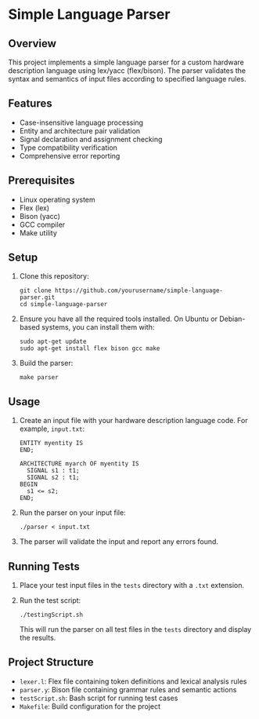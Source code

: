 # Simple Language Parser

## Overview

This project implements a simple language parser for a custom hardware description language using lex/yacc (flex/bison). The parser validates the syntax and semantics of input files according to specified language rules.

## Features

- Case-insensitive language processing
- Entity and architecture pair validation
- Signal declaration and assignment checking
- Type compatibility verification
- Comprehensive error reporting

## Prerequisites

- Linux operating system
- Flex (lex)
- Bison (yacc)
- GCC compiler
- Make utility

## Setup

1. Clone this repository:
   ```
   git clone https://github.com/yourusername/simple-language-parser.git
   cd simple-language-parser
   ```

2. Ensure you have all the required tools installed. On Ubuntu or Debian-based systems, you can install them with:
   ```
   sudo apt-get update
   sudo apt-get install flex bison gcc make
   ```

3. Build the parser:
   ```
   make parser
   ```

## Usage

1. Create an input file with your hardware description language code. For example, `input.txt`:
   ```
   ENTITY myentity IS
   END;

   ARCHITECTURE myarch OF myentity IS
     SIGNAL s1 : t1;
     SIGNAL s2 : t1;
   BEGIN
     s1 <= s2;
   END;
   ```

2. Run the parser on your input file:
   ```
   ./parser < input.txt
   ```

3. The parser will validate the input and report any errors found.

## Running Tests

1. Place your test input files in the `tests` directory with a `.txt` extension.

2. Run the test script:
   ```
   ./testingScript.sh
   ```

   This will run the parser on all test files in the `tests` directory and display the results.

## Project Structure

- `lexer.l`: Flex file containing token definitions and lexical analysis rules
- `parser.y`: Bison file containing grammar rules and semantic actions
- `testScript.sh`: Bash script for running test cases
- `Makefile`: Build configuration for the project

